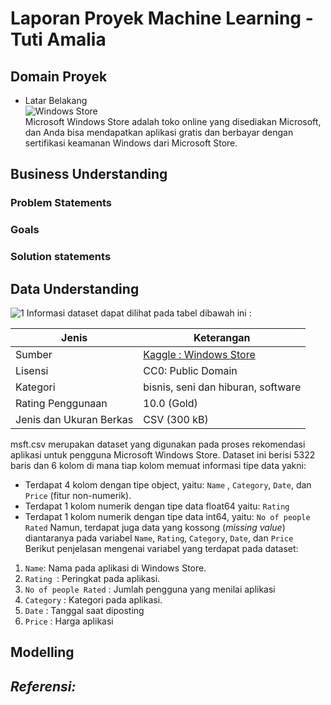 # Laporan Proyek Machine Learning - Tuti Amalia

## Domain Proyek
-   Latar Belakang\
![Windows Store](https://user-images.githubusercontent.com/44547435/138543829-32f9b7da-2085-46b2-8efe-e3d0226c34c7.jpg)\
Microsoft Windows Store adalah toko online yang disediakan Microsoft, dan Anda bisa mendapatkan aplikasi gratis dan berbayar dengan sertifikasi keamanan Windows dari Microsoft Store.

## Business Understanding
### Problem Statements
### Goals
### Solution statements

## Data Understanding
![1](https://user-images.githubusercontent.com/44547435/138543474-16640f22-7873-4dbc-853e-9514d894cb70.png)
Informasi dataset dapat dilihat pada tabel dibawah ini :

| Jenis                   | Keterangan                                                                              |
| ----------------------- | ---------------------------------------------------------------------------------------|
| Sumber                  | [Kaggle : Windows Store](https://www.kaggle.com/vishnuvarthanrao/windows-store) |
| Lisensi                 | CC0: Public Domain                                                                      |
| Kategori                | bisnis, seni dan hiburan, software                                            |
| Rating Penggunaan       | 10.0 (Gold)                                                                             |
| Jenis dan Ukuran Berkas | CSV (300 kB)                                                                          |

msft.csv merupakan dataset yang digunakan pada proses rekomendasi aplikasi untuk pengguna Microsoft Windows Store. Dataset ini berisi 5322 baris dan 6 kolom di mana tiap kolom memuat informasi tipe data yakni: 
- Terdapat 4 kolom dengan tipe object, yaitu: `Name` , `Category`, `Date`, dan `Price` (fitur non-numerik).
- Terdapat 1 kolom numerik dengan tipe data float64 yaitu: `Rating`
- Terdapat 1 kolom numerik dengan tipe data int64, yaitu: `No of people Rated`
Namun, terdapat juga data yang kossong (_missing value_) diantaranya pada variabel `Name`, `Rating`, `Category`, `Date`, dan `Price`\
Berikut penjelasan mengenai variabel yang terdapat pada dataset:
1. `Name`: Nama pada aplikasi di Windows Store.
2. `Rating `: Peringkat pada aplikasi.
3. `No of people Rated` : Jumlah pengguna yang menilai aplikasi
4. `Category` : Kategori pada aplikasi.
5. `Date` : Tanggal saat diposting
6. `Price` : Harga aplikasi
## Modelling
## _Referensi:_
